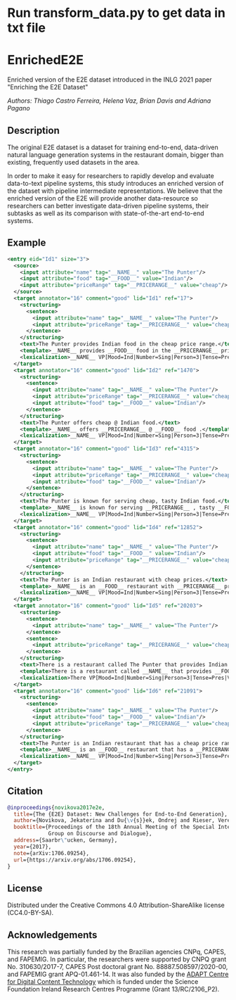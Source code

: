 # Run transform_data.py to get data in txt file


# EnrichedE2E
Enriched version of the E2E dataset introduced in the INLG 2021 paper "Enriching the E2E Dataset"

*Authors: Thiago Castro Ferreira, Helena Vaz, Brian Davis and Adriana Pagano*

## Description

The original E2E dataset is a dataset for training end-to-end, data-driven natural language generation systems in the restaurant domain, bigger than existing, frequently used datasets in the area.

In order to make it easy for researchers to rapidly develop and evaluate data-to-text pipeline systems, this study introduces an enriched version of the dataset with pipeline intermediate representations. We believe that the enriched version of the E2E will provide another data-resource so researchers can better investigate data-driven pipeline systems, their subtasks as well as its comparison with state-of-the-art end-to-end systems.

## Example

```xml
<entry eid="Id1" size="3">
  <source>
    <input attribute="name" tag="__NAME__" value="The Punter"/>
    <input attribute="food" tag="__FOOD__" value="Indian"/>
    <input attribute="priceRange" tag="__PRICERANGE__" value="cheap"/>
  </source>
  <target annotator="16" comment="good" lid="Id1" ref="17">
    <structuring>
      <sentence>
        <input attribute="name" tag="__NAME__" value="The Punter"/>
        <input attribute="priceRange" tag="__PRICERANGE__" value="cheap"/>
      </sentence>
    </structuring>
    <text>The Punter provides Indian food in the cheap price range.</text>
    <template>__NAME__ provides __FOOD__ food in the __PRICERANGE__ price range .</template>
    <lexicalization>__NAME__ VP[Mood=Ind|Number=Sing|Person=3|Tense=Pres|VerbForm=Fin] provide FOOD food in DT[Definite=Def|PronType=Art] the __PRICERANGE__ price range .</lexicalization>
  </target>
  <target annotator="16" comment="good" lid="Id2" ref="1470">
    <structuring>
      <sentence>
        <input attribute="name" tag="__NAME__" value="The Punter"/>
        <input attribute="priceRange" tag="__PRICERANGE__" value="cheap"/>
        <input attribute="food" tag="__FOOD__" value="Indian"/>
      </sentence>
    </structuring>
    <text>The Punter offers cheap @ Indian food.</text>
    <template>__NAME__ offers __PRICERANGE__ @ __FOOD__ food .</template>
    <lexicalization>__NAME__ VP[Mood=Ind|Number=Sing|Person=3|Tense=Pres|VerbForm=Fin] offer __PRICERANGE__ @ __FOOD__ food .</lexicalization>
  </target>
  <target annotator="16" comment="good" lid="Id3" ref="4315">
    <structuring>
      <sentence>
        <input attribute="name" tag="__NAME__" value="The Punter"/>
        <input attribute="priceRange" tag="__PRICERANGE__" value="cheap"/>
        <input attribute="food" tag="__FOOD__" value="Indian"/>
      </sentence>
    </structuring>
    <text>The Punter is known for serving cheap, tasty Indian food.</text>
    <template>__NAME__ is known for serving __PRICERANGE__ , tasty __FOOD__ food .</template>
    <lexicalization>__NAME__ VP[Mood=Ind|Number=Sing|Person=3|Tense=Pres|VerbForm=Fin] be VP[Tense=Past|VerbForm=Part|Voice=Pass] know for VP[VerbForm=Ger] serve __PRICERANGE__ , tasty __FOOD__ food .</lexicalization>
  </target>
  <target annotator="16" comment="good" lid="Id4" ref="12852">
    <structuring>
      <sentence>
        <input attribute="name" tag="__NAME__" value="The Punter"/>
        <input attribute="food" tag="__FOOD__" value="Indian"/>
        <input attribute="priceRange" tag="__PRICERANGE__" value="cheap"/>
      </sentence>
    </structuring>
    <text>The Punter is an Indian restaurant with cheap prices.</text>
    <template>__NAME__ is an __FOOD__ restaurant with __PRICERANGE__ prices .</template>
    <lexicalization>__NAME__ VP[Mood=Ind|Number=Sing|Person=3|Tense=Pres|VerbForm=Fin] be DT[Definite=Ind|PronType=Art] a __FOOD__ restaurant with __PRICERANGE__ prices .</lexicalization>
  </target>
  <target annotator="16" comment="good" lid="Id5" ref="20203">
    <structuring>
      <sentence>
        <input attribute="name" tag="__NAME__" value="The Punter"/>
      </sentence>
      <sentence>
        <input attribute="priceRange" tag="__PRICERANGE__" value="cheap"/>
      </sentence>
    </structuring>
    <text>There is a restaurant called The Punter that provides Indian food. It has a cheap price range.</text>
    <template>There is a restaurant called __NAME__ that provides __FOOD__ food . __NAME__ has a __PRICERANGE__ price range .</template>
    <lexicalization>There VP[Mood=Ind|Number=Sing|Person=3|Tense=Pres|VerbForm=Fin] be DT[Definite=Ind|PronType=Art] a restaurant VP[Tense=Past|VerbForm=Part] call __NAME__ that VP[Mood=Ind|Number=Sing|Person=3|Tense=Pres|VerbForm=Fin] provide FOOD food . __NAME__ VP[Mood=Ind|Number=Sing|Person=3|Tense=Pres|VerbForm=Fin] have DT[Definite=Ind|PronType=Art] a __PRICERANGE__ price range .</lexicalization>
  </target>
  <target annotator="16" comment="good" lid="Id6" ref="21091">
    <structuring>
      <sentence>
        <input attribute="name" tag="__NAME__" value="The Punter"/>
        <input attribute="food" tag="__FOOD__" value="Indian"/>
        <input attribute="priceRange" tag="__PRICERANGE__" value="cheap"/>
      </sentence>
    </structuring>
    <text>The Punter is an Indian restaurant that has a cheap price range</text>
    <template>__NAME__ is an __FOOD__ restaurant that has a __PRICERANGE__ price range</template>
    <lexicalization>__NAME__ VP[Mood=Ind|Number=Sing|Person=3|Tense=Pres|VerbForm=Fin] be DT[Definite=Ind|PronType=Art] a __FOOD__ restaurant that VP[Mood=Ind|Number=Sing|Person=3|Tense=Pres|VerbForm=Fin] have DT[Definite=Ind|PronType=Art] a __PRICERANGE__ price range</lexicalization>
  </target>
</entry>
```

## Citation

```bibtex
@inproceedings{novikova2017e2e,
  title={The {E2E} Dataset: New Challenges for End-to-End Generation},
  author={Novikova, Jekaterina and Du{\v{s}}ek, Ondrej and Rieser, Verena},
  booktitle={Proceedings of the 18th Annual Meeting of the Special Interest 
             Group on Discourse and Dialogue},
  address={Saarbr\"ucken, Germany},
  year={2017},
  note={arXiv:1706.09254},
  url={https://arxiv.org/abs/1706.09254},
}
```

## License

Distributed under the Creative Commons 4.0 Attribution-ShareAlike license (CC4.0-BY-SA).

## Acknowledgements

This research was partially funded by the Brazilian agencies CNPq, CAPES, and FAPEMIG. In particular, the researchers were supported by CNPQ grant No. 310630/2017-7, CAPES Post doctoral grant No. 88887.508597/2020-00, and FAPEMIG grant APQ-01.461-14. It was also funded by the [ADAPT Centre for Digital Content Technology](https://www.adaptcentre.ie) which is funded under the Science Foundation Ireland Research Centres Programme (Grant 13/RC/2106\_P2).
